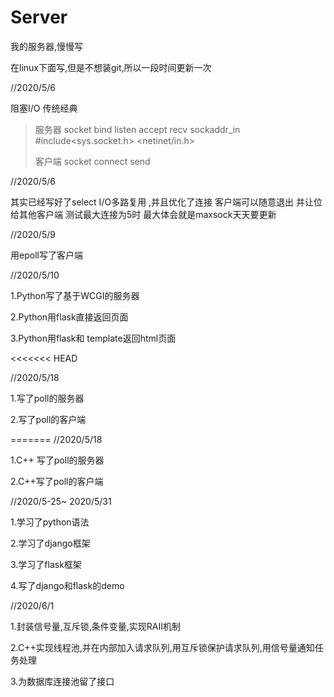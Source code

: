# Server
 我的服务器,慢慢写

在linux下面写,但是不想装git,所以一段时间更新一次

//2020/5/6

阻塞I/O 传统经典 

>
>
>服务器 socket bind listen accept recv  sockaddr_in #include<sys.socket.h>  <netinet/in.h>
>
>客户端  socket connect send
>
>

//2020/5/6

其实已经写好了select I/O多路复用 ,并且优化了连接 客户端可以随意退出 并让位给其他客户端 测试最大连接为5时 最大体会就是maxsock天天要更新 

//2020/5/9

用epoll写了客户端



//2020/5/10

1.Python写了基于WCGI的服务器

2.Python用flask直接返回页面

3.Python用flask和 template返回html页面

<<<<<<< HEAD


//2020/5/18

1.写了poll的服务器

2.写了poll的客户端

=======
//2020/5/18

1.C++ 写了poll的服务器

2.C++写了poll的客户端

//2020/5-25~ 2020/5/31

1.学习了python语法

2.学习了django框架

3.学习了flask框架

4.写了django和flask的demo

//2020/6/1

1.封装信号量,互斥锁,条件变量,实现RAII机制

2.C++实现线程池,并在内部加入请求队列,用互斥锁保护请求队列,用信号量通知任务处理

3.为数据库连接池留了接口

